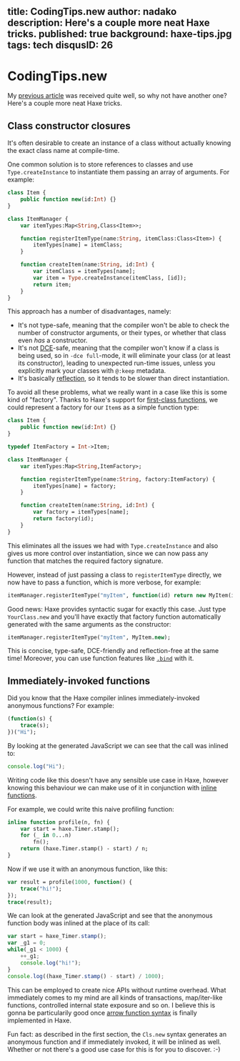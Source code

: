title: CodingTips.new
author: nadako
description: Here's a couple more neat Haxe tricks. 
published: true
background: haxe-tips.jpg
tags: tech
disqusID: 26
---
# CodingTips.new

My [previous article](http://haxe.org/blog/haxe-coding-tips/) was received quite well, so why not have another one?
Here's a couple more neat Haxe tricks.

## Class constructor closures

It's often desirable to create an instance of a class without actually knowing the exact class name at compile-time.

One common solution is to store references to classes and use `Type.createInstance` to instantiate them passing an
array of arguments. For example:

```haxe
class Item {
    public function new(id:Int) {}
}

class ItemManager {
    var itemTypes:Map<String,Class<Item>>;

    function registerItemType(name:String, itemClass:Class<Item>) {
        itemTypes[name] = itemClass;
    }

    function createItem(name:String, id:Int) {
        var itemClass = itemTypes[name];
        var item = Type.createInstance(itemClass, [id]);
        return item;
    }
}
```

This approach has a number of disadvantages, namely:

 * It's not type-safe, meaning that the compiler won't be able to check the number of constructor arguments, or their
   types, or whether that class even _has_ a constructor.
 * It's not [DCE](http://haxe.org/manual/cr-dce.html)-safe, meaning that the compiler won't know if a class is being used,
   so in `-dce full`-mode, it will eliminate your class (or at least its constructor), leading to unexpected run-time
   issues, unless you explicitly mark your classes with `@:keep` metadata.
 * It's basically [reflection](https://haxe.org/manual/std-reflection.html), so it tends to be slower than direct instantiation.

To avoid all these problems, what we really want in a case like this is some kind of "factory". Thanks to Haxe's
support for [first-class functions](http://haxe.org/manual/expression-function.html), we could represent a factory
for our `Item`s as a simple function type:

```haxe
class Item {
    public function new(id:Int) {}
}

typedef ItemFactory = Int->Item;

class ItemManager {
    var itemTypes:Map<String,ItemFactory>;

    function registerItemType(name:String, factory:ItemFactory) {
        itemTypes[name] = factory;
    }

    function createItem(name:String, id:Int) {
        var factory = itemTypes[name];
        return factory(id);
    }
}
```

This eliminates all the issues we had with `Type.createInstance` and also gives us more control over instantiation,
since we can now pass any function that matches the required factory signature.

However, instead of just passing a class to `registerItemType` directly, we now have to pass a function, which is
more verbose, for example:

```haxe
itemManager.registerItemType("myItem", function(id) return new MyItem(id));
```

Good news: Haxe provides syntactic sugar for exactly this case. Just type `YourClass.new` and you'll have exactly
that factory function automatically generated with the same arguments as the constructor:

```haxe
itemManager.registerItemType("myItem", MyItem.new);
```

This is concise, type-safe, DCE-friendly and reflection-free at the same time! Moreover, you can use function features
like [`.bind`](http://haxe.org/manual/lf-function-bindings.html) with it.

## Immediately-invoked functions

Did you know that the Haxe compiler inlines immediately-invoked anonymous functions? For example:

```haxe
(function(s) {
    trace(s);
})("Hi");
```

By looking at the generated JavaScript we can see that the call was inlined to:

```js
console.log("Hi");
```

Writing code like this doesn't have any sensible use case in Haxe, however knowing
this behaviour we can make use of it in conjunction with [inline functions](http://haxe.org/manual/class-field-inline.html).

For example, we could write this naive profiling function:

```haxe
inline function profile(n, fn) {
    var start = haxe.Timer.stamp();
    for (_ in 0...n)
        fn();
    return (haxe.Timer.stamp() - start) / n;
}
```

Now if we use it with an anonymous function, like this:

```haxe
var result = profile(1000, function() {
    trace("hi!");
});
trace(result);
```

We can look at the generated JavaScript and see that the anonymous function body was
inlined at the place of its call:

```js
var start = haxe_Timer.stamp();
var _g1 = 0;
while(_g1 < 1000) {
	++_g1;
	console.log("hi!");
}
console.log((haxe_Timer.stamp() - start) / 1000);
```

This can be employed to create nice APIs without runtime overhead. What immediately comes to my mind
are all kinds of transactions, map/iter-like functions, controlled internal state exposure and so on.
I believe this is gonna be particularily good once [arrow function syntax](https://github.com/HaxeFoundation/haxe-evolution/blob/master/proposals/0002-arrow-functions.md)
is finally implemented in Haxe.

Fun fact: as described in the first section, the `Cls.new` syntax generates an anonymous function and if immediately invoked,
it will be inlined as well. Whether or not there's a good use case for this is for you to discover. :-)
